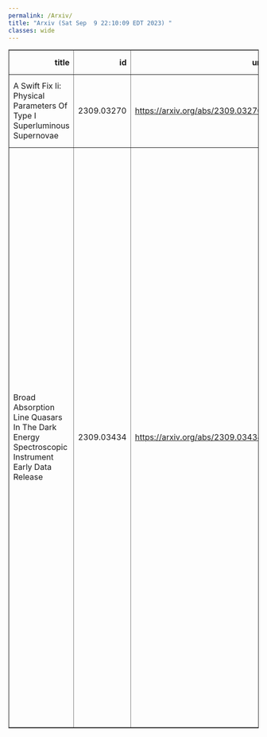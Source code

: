 ```yaml
---
permalink: /Arxiv/
title: "Arxiv (Sat Sep  9 22:10:09 EDT 2023) "
classes: wide
---
```

<table border="1" class="dataframe">
  <thead>
    <tr style="text-align: right;">
      <th>title</th>
      <th>id</th>
      <th>url</th>
      <th>authors</th>
      <th>Local Authors</th>
    </tr>
  </thead>
  <tbody>
    <tr>
      <td>A Swift Fix Ii: Physical Parameters Of Type I Superluminous Supernovae</td>
      <td>2309.03270</td>
      <td><a href="https://arxiv.org/abs/2309.03270" target="_blank">https://arxiv.org/abs/2309.03270</a></td>
      <td>Jason T. Hinkle, Benjamin J. Shappee, Michael A. Tucker</td>
      <td>Michael Tucker</td>
    </tr>
    <tr>
      <td>Broad Absorption Line Quasars In The Dark Energy Spectroscopic   Instrument Early Data Release</td>
      <td>2309.03434</td>
      <td><a href="https://arxiv.org/abs/2309.03434" target="_blank">https://arxiv.org/abs/2309.03434</a></td>
      <td>S. Filbert, P. Martini, K. Seebaluck, L. Ennesser, D. M. Alexander, A. Bault, A. Brodzeller, H. K. Herrera-Alcantar, P. Montero-Camacho, I. Pérez-Ràfols, C. Ramírez-Pérez, C. Ravoux, T. Tan, J. Aguilar, S. Ahlen, S. Bailey, D. Brooks, T. Claybaugh, K. Dawson, A. De La Macorra, P. Doel, K. Fanning, A. Font-Ribera, J. E. Forero-Romero, S. Gontcho A Gontcho, J. Guy, D. Kirkby, A. Kremin, C. Magneville, M. Manera, A. Meisner, R. Miquel, J. Moustakas, J. Nie, W. J. Percival, F. Prada, M. Rezaie, G. Rossi, E. Sanchez, M. Schubnell, H. Seo, G. Tarlé, B. A. Weaver, Z. Zhou</td>
      <td>Kevin Fanning, Lauren Ennesser, Paul Martini</td>
    </tr>
  </tbody>
</table>